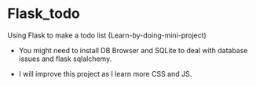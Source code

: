 # Flask_todo

   Using Flask to make a todo list (Learn-by-doing-mini-project)

+ You might need to install DB Browser and SQLite to deal with database issues and flask sqlalchemy.

+ I will improve this project as I learn more CSS and JS.
